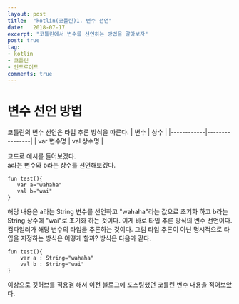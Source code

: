 ```yaml
---
layout: post
title:  "kotlin(코틀린)1. 변수 선언"
date:   2018-07-17
excerpt: "코틀린에서 변수를 선언하는 방법을 알아보자"
post: true
tag:
- kotlin
- 코틀린
- 안드로이드
comments: true
---
```


# 변수 선언 방법
코틀린의 변수 선언은 타입 추론 방식을 따른다.
|    변수     |      상수      |
|------------|----------------|
|  var 변수명 |   val 상수명    |

코드로 예시를 들어보겠다.	
a라는 변수와 b라는 상수를 선언해보겠다.

~~~
fun test(){
   var a="wahaha"
   val b="wai"
}
~~~
해당 내용은 a라는 String 변수를 선언하고 "wahaha"라는 값으로 초기화 하고 b라는 String 상수에 "wai"로 초기화 하는 것이다.
이게 바로 타입 추론 방식의 변수 선언이다.
컴파일러가 해당 변수의 타입을 추론하는 것이다.
그럼 타입 추론이 아닌 명시적으로 타입을 지정하는 방식은 어떻게 할까?
방식은 다음과 같다.
~~~
fun test(){
	var a : String="wahaha"
    val b : String="wai"
}
~~~
이상으로 깃허브를 적용겸 해서 이전 블로그에 포스팅했던 코틀린 변수 내용을 적어보았다.